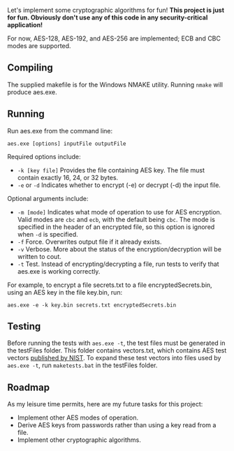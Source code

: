 Let's implement some cryptographic algorithms for fun!  **This project is just for fun. Obviously don't use any of this code in any security-critical application!**

For now, AES-128, AES-192, and AES-256 are implemented; ECB and CBC modes are supported.

## Compiling
The supplied makefile is for the Windows NMAKE utility. Running `nmake` will produce aes.exe.

## Running
Run aes.exe from the command line:
```
aes.exe [options] inputFile outputFile
```
Required options include:

* `-k [key file]`
    Provides the file containing AES key. The file must contain exactly 16, 24, or 32 bytes.
* `-e` or `-d`
    Indicates whether to encrypt (-e) or decrypt (-d) the input file.

Optional arguments include:

* `-m [mode]`
    Indicates what mode of operation to use for AES encryption. Valid modes are `cbc` and `ecb`, with the default being `cbc`. The mode is specified in the header of an encrypted file, so this option is ignored when `-d` is specified.
* `-f`
    Force. Overwrites output file if it already exists.
* `-v`
    Verbose. More about the status of the encryption/decryption will be written to cout.
* `-t`
    Test. Instead of encrypting/decrypting a file, run tests to verify that aes.exe is working correctly.

For example, to encrypt a file secrets.txt to a file encryptedSecrets.bin, using an AES key in the file key.bin, run:
```
aes.exe -e -k key.bin secrets.txt encryptedSecrets.bin
```

## Testing
Before running the tests with `aes.exe -t`, the test files must be generated in the testFiles folder. This folder contains vectors.txt, which contains AES test vectors [published by NIST](https://csrc.nist.gov/CSRC/media/Projects/Cryptographic-Algorithm-Validation-Program/documents/aes/AESAVS.pdf). To expand these test vectors into files used by `aes.exe -t`, run `maketests.bat` in the testFiles folder.

## Roadmap
As my leisure time permits, here are my future tasks for this project:
- Implement other AES modes of operation.
- Derive AES keys from passwords rather than using a key read from a file.
- Implement other cryptographic algorithms.
